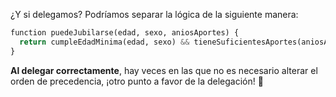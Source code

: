 ¿Y si delegamos? Podríamos separar la lógica de la siguiente manera:

```python
function puedeJubilarse(edad, sexo, aniosAportes) {
  return cumpleEdadMinima(edad, sexo) && tieneSuficientesAportes(aniosAportes);
}
```

**Al delegar correctamente**, hay veces en las que no es necesario alterar el orden de precedencia, ¡otro punto a favor de la delegación! :muscle:
